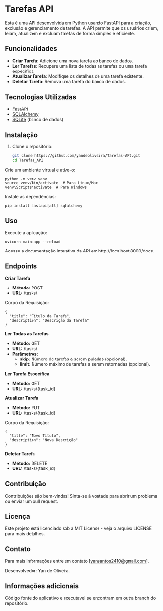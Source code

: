 # Tarefas API

Esta é uma API desenvolvida em Python usando FastAPI para a criação, exclusão e gerenciamento de tarefas. A API permite que os usuários criem, leiam, atualizem e excluam tarefas de forma simples e eficiente.

## Funcionalidades

- **Criar Tarefa**: Adicione uma nova tarefa ao banco de dados.
- **Ler Tarefas**: Recupere uma lista de todas as tarefas ou uma tarefa específica.
- **Atualizar Tarefa**: Modifique os detalhes de uma tarefa existente.
- **Deletar Tarefa**: Remova uma tarefa do banco de dados.

## Tecnologias Utilizadas

- [FastAPI](https://fastapi.tiangolo.com/)
- [SQLAlchemy](https://www.sqlalchemy.org/)
- [SQLite](https://www.sqlite.org/index.html) (banco de dados)

## Instalação

1. Clone o repositório:
   ```bash
   git clone https://github.com/yandeoliveira/Tarefas-API.git
   cd Tarefas_API
Crie um ambiente virtual e ative-o:
```
python -m venv venv
source venv/bin/activate  # Para Linux/Mac
venv\Scripts\activate  # Para Windows
```
Instale as dependências:

```
pip install fastapi[all] sqlalchemy
```
## Uso
Execute a aplicação:

```
uvicorn main:app --reload
```
Acesse a documentação interativa da API em http://localhost:8000/docs.

## Endpoints

**Criar Tarefa**      

- **Método:** POST
- **URL:** /tasks/

Corpo da Requisição:
```
{
  "title": "Título da Tarefa",
  "description": "Descrição da Tarefa"
}
```
**Ler Todas as Tarefas**

- **Método:** GET
- **URL:** /tasks/
- **Parâmetros:**
   - **skip:** Número de tarefas a serem puladas (opcional).
   - **limit:** Número máximo de tarefas a serem retornadas (opcional).

**Ler Tarefa Específica**

- **Método:** GET
- **URL:** /tasks/{task_id}

**Atualizar Tarefa**

- **Método:** PUT
- **URL:** /tasks/{task_id}
  
Corpo da Requisição:

```
{
  "title": "Novo Título",
  "description": "Nova Descrição"
}
```
**Deletar Tarefa**

- **Método:** DELETE
- **URL:** /tasks/{task_id}
  
## Contribuição
Contribuições são bem-vindas! Sinta-se à vontade para abrir um problema ou enviar um pull request.

## Licença
Este projeto está licenciado sob a MIT License - veja o arquivo LICENSE para mais detalhes.

## Contato
Para mais informações entre em contato [yansantos2410@gmail.com].

Desenvolvedor: Yan de Oliveira.

## Informações adicionais
Código fonte do aplicativo e executavel se encontram em outra branch do repositório.


